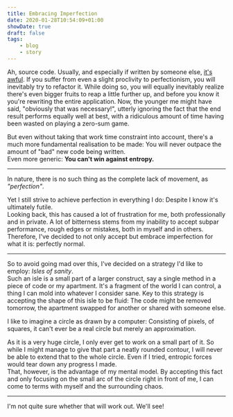 ```yaml
---
title: Embracing Imperfection
date: 2020-01-28T10:54:09+01:00
showDate: true
draft: false
tags: 
    - blog
    - story
---
```

Ah, source code. Usually, and especially if written by someone else, [it's awful](https://www.joelonsoftware.com/2000/04/06/things-you-should-never-do-part-i/). If 
you suffer from even a slight proclivity to perfectionism, you will inevitably try to refactor it. While doing so, you will equally inevitably realize there's even 
bigger fruits to reap a little further up, and before you know it you're rewriting the entire application. Now, the younger me might have said, "obviously that was 
necessary!", utterly ignoring the fact that the end result performs equally well at best, with a ridiculous amount of time having been wasted on playing a zero-sum 
game.  

But even without taking that work time constraint into account, there's a much more fundamental realisation to be made: You will never outpace the amount of "bad" 
new code being written.  
Even more generic: **You can't win against entropy.**

----

In nature, there is no such thing as the complete lack of movement, as _"perfection"_.

Yet I still strive to achieve perfection in everything I do: Despite I know it's ultimately futile.  
Looking back, this has caused a lot of frustration for me, both professionally and in private. A lot of bitterness stems from my inability to accept subpar 
performance, rough edges or mistakes, both in myself and in others.  
Therefore, I've decided to not only accept but embrace imperfection for what it is: perfectly normal.

------

So to avoid going mad over this, I've decided on a strategy I'd like to employ: _Isles of sanity_.  
Such an isle is a small part of a larger construct, say a single method in a piece of code or my apartment. It's a fragment of the world I can control, a thing I 
can mold into whatever I consider sane. Key to this strategy is accepting the shape of this isle to be fluid: The code might be removed tomorrow, the apartment 
swapped for another or shared with someone else.  

I like to imagine a circle as drawn by a computer: Consisting of pixels, of squares, it can't ever be a real circle but merely an approximation.

As it is a very huge circle, I only ever get to work on a small part of it. So while I might manage to give that part a neatly rounded contour, I will never be able 
to extend that to the whole circle. Even if I tried, entropic forces would tear down any progress I made.  
That, however, is the advantage of my mental model. By accepting this fact and only focusing on the small arc of the circle right in front of me, I can come to 
terms with myself and the surrounding chaos.

-----

I'm not quite sure whether that will work out. We'll see!
